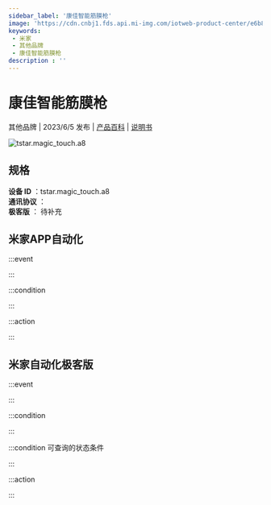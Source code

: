 ```yaml
---
sidebar_label: '康佳智能筋膜枪'
image: 'https://cdn.cnbj1.fds.api.mi-img.com/iotweb-product-center/e6b891c22665414fa687de0b24107072_1683268739392.png?GalaxyAccessKeyId=AKVGLQWBOVIRQ3XLEW&Expires=9223372036854775807&Signature=vSSqkSBlwpeXgmR/660hLST9zwk='
keywords: 
 - 米家
 - 其他品牌
 - 康佳智能筋膜枪
description : ''
---
```

# 康佳智能筋膜枪

其他品牌 | 2023/6/5 发布 | [产品百科](https://home.mi.com/webapp/content/baike/product/index.html?model=tstar.magic_touch.a8/) | [说明书](https://home.mi.com/views/introduction.html?model=tstar.magic_touch.a8&region=cn)

![tstar.magic_touch.a8](https://cdn.cnbj1.fds.api.mi-img.com/iotweb-product-center/e6b891c22665414fa687de0b24107072_1683268739392.png?GalaxyAccessKeyId=AKVGLQWBOVIRQ3XLEW&Expires=9223372036854775807&Signature=vSSqkSBlwpeXgmR/660hLST9zwk=)

## 规格  
> 
**设备 ID** ：tstar.magic_touch.a8  
**通讯协议** ：  
**极客版**  ： 待补充 


## 米家APP自动化  

:::event  

:::

:::condition  

:::

:::action   

:::

## 米家自动化极客版  

:::event  

:::

:::condition  

:::

:::condition 可查询的状态条件  

:::

:::action  

:::

        
